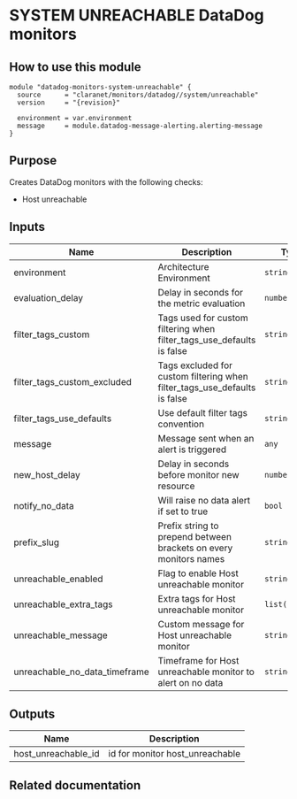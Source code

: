 # SYSTEM UNREACHABLE DataDog monitors

## How to use this module

```hcl
module "datadog-monitors-system-unreachable" {
  source      = "claranet/monitors/datadog//system/unreachable"
  version     = "{revision}"

  environment = var.environment
  message     = module.datadog-message-alerting.alerting-message
}

```

## Purpose

Creates DataDog monitors with the following checks:

- Host unreachable

## Inputs

| Name | Description | Type | Default | Required |
|------|-------------|------|---------|:-----:|
| environment | Architecture Environment | `string` | n/a | yes |
| evaluation\_delay | Delay in seconds for the metric evaluation | `number` | `15` | no |
| filter\_tags\_custom | Tags used for custom filtering when filter\_tags\_use\_defaults is false | `string` | `"*"` | no |
| filter\_tags\_custom\_excluded | Tags excluded for custom filtering when filter\_tags\_use\_defaults is false | `string` | `""` | no |
| filter\_tags\_use\_defaults | Use default filter tags convention | `string` | `"true"` | no |
| message | Message sent when an alert is triggered | `any` | n/a | yes |
| new\_host\_delay | Delay in seconds before monitor new resource | `number` | `300` | no |
| notify\_no\_data | Will raise no data alert if set to true | `bool` | `true` | no |
| prefix\_slug | Prefix string to prepend between brackets on every monitors names | `string` | `""` | no |
| unreachable\_enabled | Flag to enable Host unreachable monitor | `string` | `"true"` | no |
| unreachable\_extra\_tags | Extra tags for Host unreachable monitor | `list(string)` | `[]` | no |
| unreachable\_message | Custom message for Host unreachable monitor | `string` | `""` | no |
| unreachable\_no\_data\_timeframe | Timeframe for Host unreachable monitor to alert on no data | `string` | `20` | no |

## Outputs

| Name | Description |
|------|-------------|
| host\_unreachable\_id | id for monitor host\_unreachable |

## Related documentation

